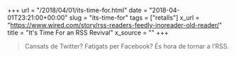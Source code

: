 +++
url = "/2018/04/01/its-time-for.html"
date = "2018-04-01T23:21:00+00:00"
slug = "its-time-for"
tags = ["retalls"]
x_url = "https://www.wired.com/story/rss-readers-feedly-inoreader-old-reader/"
title = "It's Time For an RSS Revival"
x_source = ""
+++


> Cansats de Twitter? Fatigats per Facebook? És hora de tornar a l’RSS.


